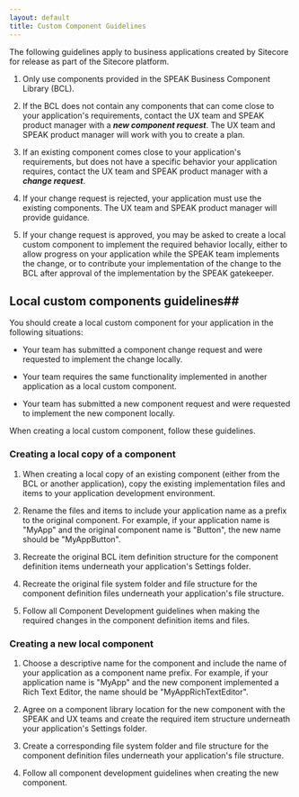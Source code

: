 ```yaml
---
layout: default
title: Custom Component Guidelines
---
```


The following guidelines apply to business applications created by Sitecore for release as part of the Sitecore platform.

1. Only use components provided in the SPEAK Business Component Library (BCL).

1. If the BCL does not contain any components that can come close to your application's requirements, contact the UX team and SPEAK product manager with a ***new component request***.  The UX team and SPEAK product manager will work with you to create a plan.

1. If an existing component comes close to your application's requirements, but does not have a specific behavior your application requires, contact the UX team and SPEAK product manager with a ***change request***.

1. If your change request is rejected, your application must use the existing components. The UX team and SPEAK product manager will provide guidance. 

1. If your change request is approved, you may be asked to create a local custom component to implement the required behavior locally, either to allow progress on your application while the SPEAK team implements the change, or to contribute your implementation of the change to the BCL after approval of the implementation by the SPEAK gatekeeper.

## Local custom components guidelines##

You should create a local custom component for your application in the following situations:

- Your team has submitted a component change request and were requested to implement the change locally.

- Your team requires the same functionality implemented in another application as a local custom component.

- Your team has submitted a new component request and were requested to implement the new component locally.

When creating a local custom component, follow these guidelines.

### Creating a local copy of a component ###

1. When creating a local copy of an existing component (either from the BCL or another application), copy the existing implementation files and items to your application development environment.

1. Rename the files and items to include your application name as a prefix to the original component.  For example, if your application name is "MyApp" and the original component name is "Button", the new name should be "MyAppButton".

1. Recreate the original BCL item definition structure for the component definition items underneath your application's Settings folder.

1. Recreate the original file system folder and file structure for the component definition files underneath your application's file structure.

1. Follow all Component Development guidelines when making the required changes in the component definition items and files.

### Creating a new local component ###

1. Choose a descriptive name for the component and include the name of your application as a component name prefix.  For example, if your application name is "MyApp" and the new component implemented a Rich Text Editor, the name should be "MyAppRichTextEditor".

1. Agree on a component library location for the new component with the SPEAK and UX teams and create the required item structure underneath your application's Settings folder.

1. Create a corresponding file system folder and file structure for the component definition files underneath your application's file structure.

1. Follow all component development guidelines when creating the new component.
